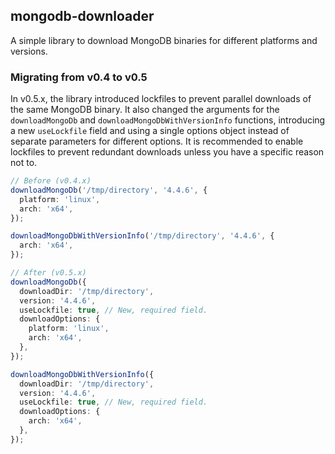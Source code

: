 ## mongodb-downloader

A simple library to download MongoDB binaries for different platforms and versions.

### Migrating from v0.4 to v0.5

In v0.5.x, the library introduced lockfiles to prevent parallel downloads of the same MongoDB binary. It also changed the arguments for the `downloadMongoDb` and `downloadMongoDbWithVersionInfo` functions, introducing a new `useLockfile` field and using a single options object instead of separate parameters for different options. It is recommended to enable lockfiles to prevent redundant downloads unless you have a specific reason not to.

```ts
// Before (v0.4.x)
downloadMongoDb('/tmp/directory', '4.4.6', {
  platform: 'linux',
  arch: 'x64',
});

downloadMongoDbWithVersionInfo('/tmp/directory', '4.4.6', {
  arch: 'x64',
});

// After (v0.5.x)
downloadMongoDb({
  downloadDir: '/tmp/directory',
  version: '4.4.6',
  useLockfile: true, // New, required field.
  downloadOptions: {
    platform: 'linux',
    arch: 'x64',
  },
});

downloadMongoDbWithVersionInfo({
  downloadDir: '/tmp/directory',
  version: '4.4.6',
  useLockfile: true, // New, required field.
  downloadOptions: {
    arch: 'x64',
  },
});
```
